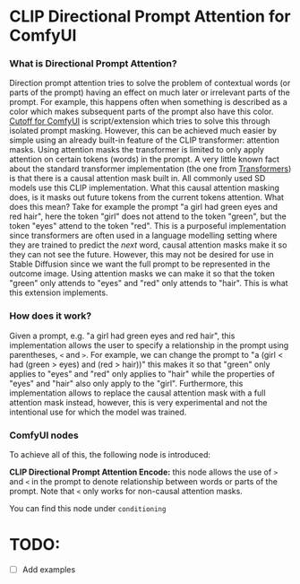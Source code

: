 # CLIP Directional Prompt Attention for ComfyUI
### What is Directional Prompt Attention?
Direction prompt attention tries to solve the problem of contextual words (or parts of the prompt) having an effect on much later or irrelevant parts of the prompt. For example, this happens often when something is described as a color which makes subsequent parts of the prompt also have this color. [Cutoff for ComfyUI](https://github.com/BlenderNeko/ComfyUI_Cutoff) is script/extension which tries to solve this through isolated prompt masking. However, this can be achieved much easier by simple using an already built-in feature of the CLIP transformer: attention masks. Using attention masks the transformer is limited to only apply attention on certain tokens (words) in the prompt.
A very little known fact about the standard transformer implementation (the one from [Transformers](https://github.com/huggingface/transformers)) is that there is a causal attention mask built in. All commonly used SD models use this CLIP implementation. What this causal attention masking does, is it masks out future tokens from the current tokens attention. What does this mean? Take for example the prompt "a girl had green eyes and red hair", here the token "girl" does not attend to the token "green", but the token "eyes" attend to the token "red". This is a purposeful implementation since transformers are often used in a language modelling setting where they are trained to predict the *next* word, causal attention masks make it so they can not see the future.
However, this may not be desired for use in Stable Diffusion since we want the full prompt to be represented in the outcome image. Using attention masks we can make it so that the token "green" only attends to "eyes" and "red" only attends to "hair". This is what this extension implements.


### How does it work?
Given a prompt, e.g. "a girl had green eyes and red hair", this implementation allows the user to specify a relationship in the prompt using parentheses, `<` and `>`. For example, we can change the prompt to "a (girl < had (green > eyes) and (red > hair))" this makes it so that "green" only applies to "eyes" and "red" only applies to "hair" while the properties of "eyes" and "hair" also only apply to the "girl". Furthermore, this implementation allows to replace the causal attention mask with a full attention mask instead, however, this is very experimental and not the intentional use for which the model was trained.

### ComfyUI nodes
To achieve all of this, the following node is introduced:

**CLIP Directional Prompt Attention Encode:** this node allows the use of `>` and `<` in the prompt to denote relationship between words or parts of the prompt. Note that `<` only works for non-causal attention masks.

You can find this node under `conditioning`

# TODO:
- [ ] Add examples


